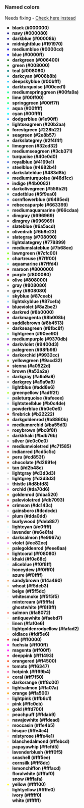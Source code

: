 ### Named colors

Needs fixing - [Check here instead](https://www.w3schools.com/colors/colors_names.asp)

<ul><b>
  <li style="list-style-type: square; color:#000000;"><span style="color:black">black (#000000)</span>
  <li style="list-style-type: square; color:#000080;"><span style="color:black">navy (#000080)</span>
  <li style="list-style-type: square; color:#00008b;"><span style="color:black">darkblue (#00008b)</span>
  <li style="list-style-type: square; color:#191970;"><span style="color:black">midnightblue (#191970)</span>
  <li style="list-style-type: square; color:#0000cd;"><span style="color:black">mediumblue (#0000cd)</span>
  <li style="list-style-type: square; color:#0000ff;"><span style="color:black">blue (#0000ff)</span>
  <li style="list-style-type: square; color:#006400;"><span style="color:black">darkgreen (#006400)</span>
  <li style="list-style-type: square; color:#008000;"><span style="color:black">green (#008000)</span>
  <li style="list-style-type: square; color:#008080;"><span style="color:black">teal (#008080)</span>
  <li style="list-style-type: square; color:#008b8b;"><span style="color:black">darkcyan (#008b8b)</span>
  <li style="list-style-type: square; color:#00bfff;"><span style="color:black">deepskyblue (#00bfff)</span>
  <li style="list-style-type: square; color:#00ced1;"><span style="color:black">darkturquoise (#00ced1)</span>
  <li style="list-style-type: square; color:#00fa9a;"><span style="color:black">mediumspringgreen (#00fa9a)</span>
  <li style="list-style-type: square; color:#00ff00;"><span style="color:black">lime (#00ff00)</span>
  <li style="list-style-type: square; color:#00ff7f;"><span style="color:black">springgreen (#00ff7f)</span>
  <li style="list-style-type: square; color:#00ffff;"><span style="color:black">aqua (#00ffff)</span>
  <li style="list-style-type: square; color:#00ffff;"><span style="color:black">cyan (#00ffff)</span>
  <li style="list-style-type: square; color:#1e90ff;"><span style="color:black">dodgerblue (#1e90ff)</span>
  <li style="list-style-type: square; color:#20b2aa;"><span style="color:black">lightseagreen (#20b2aa)</span>
  <li style="list-style-type: square; color:#228b22;"><span style="color:black">forestgreen (#228b22)</span>
  <li style="list-style-type: square; color:#2e8b57;"><span style="color:black">seagreen (#2e8b57)</span>
  <li style="list-style-type: square; color:#2f4f4f;"><span style="color:black">darkslategrey (#2f4f4f)</span>
  <li style="list-style-type: square; color:#32cd32;"><span style="color:black">limegreen (#32cd32)</span>
  <li style="list-style-type: square; color:#3cb371;"><span style="color:black">mediumseagreen (#3cb371)</span>
  <li style="list-style-type: square; color:#40e0d0;"><span style="color:black">turquoise (#40e0d0)</span>
  <li style="list-style-type: square; color:#4169e1;"><span style="color:black">royalblue (#4169e1)</span>
  <li style="list-style-type: square; color:#4682b4;"><span style="color:black">steelblue (#4682b4)</span>
  <li style="list-style-type: square; color:#483d8b;"><span style="color:black">darkslateblue (#483d8b)</span>
  <li style="list-style-type: square; color:#48d1cc;"><span style="color:black">mediumturquoise (#48d1cc)</span>
  <li style="list-style-type: square; color:#4b0082;"><span style="color:black">indigo (#4b0082)</span>
  <li style="list-style-type: square; color:#556b2f;"><span style="color:black">darkolivegreen (#556b2f)</span>
  <li style="list-style-type: square; color:#5f9ea0;"><span style="color:black">cadetblue (#5f9ea0)</span>
  <li style="list-style-type: square; color:#6495ed;"><span style="color:black">cornflowerblue (#6495ed)</span>
  <li style="list-style-type: square; color:#663399;"><span style="color:black">rebeccapurple (#663399)</span>
  <li style="list-style-type: square; color:#66cdaa;"><span style="color:black">mediumaquamarine (#66cdaa)</span>
  <li style="list-style-type: square; color:#696969;"><span style="color:black">dimgray (#696969)</span>
  <li style="list-style-type: square; color:#696969;"><span style="color:black">dimgrey (#696969)</span>
  <li style="list-style-type: square; color:#6a5acd;"><span style="color:black">slateblue (#6a5acd)</span>
  <li style="list-style-type: square; color:#6b8e23;"><span style="color:black">olivedrab (#6b8e23)</span>
  <li style="list-style-type: square; color:#708090;"><span style="color:black">slategray (#708090)</span>
  <li style="list-style-type: square; color:#778899;"><span style="color:black">lightslategrey (#778899)</span>
  <li style="list-style-type: square; color:#7b68ee;"><span style="color:black">mediumslateblue (#7b68ee)</span>
  <li style="list-style-type: square; color:#7cfc00;"><span style="color:black">lawngreen (#7cfc00)</span>
  <li style="list-style-type: square; color:#7fff00;"><span style="color:black">chartreuse (#7fff00)</span>
  <li style="list-style-type: square; color:#7fffd4;"><span style="color:black">aquamarine (#7fffd4)</span>
  <li style="list-style-type: square; color:#800000;"><span style="color:black">maroon (#800000)</span>
  <li style="list-style-type: square; color:#800080;"><span style="color:black">purple (#800080)</span>
  <li style="list-style-type: square; color:#808000;"><span style="color:black">olive (#808000)</span>
  <li style="list-style-type: square; color:#808080;"><span style="color:black">gray (#808080)</span>
  <li style="list-style-type: square; color:#808080;"><span style="color:black">grey (#808080)</span>
  <li style="list-style-type: square; color:#87ceeb;"><span style="color:black">skyblue (#87ceeb)</span>
  <li style="list-style-type: square; color:#87cefa;"><span style="color:black">lightskyblue (#87cefa)</span>
  <li style="list-style-type: square; color:#8a2be2;"><span style="color:black">blueviolet (#8a2be2)</span>
  <li style="list-style-type: square; color:#8b0000;"><span style="color:black">darkred (#8b0000)</span>
  <li style="list-style-type: square; color:#8b008b;"><span style="color:black">darkmagenta (#8b008b)</span>
  <li style="list-style-type: square; color:#8b4513;"><span style="color:black">saddlebrown (#8b4513)</span>
  <li style="list-style-type: square; color:#8fbc8f;"><span style="color:black">darkseagreen (#8fbc8f)</span>
  <li style="list-style-type: square; color:#90ee90;"><span style="color:black">lightgreen (#90ee90)</span>
  <li style="list-style-type: square; color:#9370db;"><span style="color:black">mediumpurple (#9370db)</span>
  <li style="list-style-type: square; color:#9400d3;"><span style="color:black">darkviolet (#9400d3)</span>
  <li style="list-style-type: square; color:#98fb98;"><span style="color:black">palegreen (#98fb98)</span>
  <li style="list-style-type: square; color:#9932cc;"><span style="color:black">darkorchid (#9932cc)</span>
  <li style="list-style-type: square; color:#9acd32;"><span style="color:black">yellowgreen (#9acd32)</span>
  <li style="list-style-type: square; color:#a0522d;"><span style="color:black">sienna (#a0522d)</span>
  <li style="list-style-type: square; color:#a52a2a;"><span style="color:black">brown (#a52a2a)</span>
  <li style="list-style-type: square; color:#a9a9a9;"><span style="color:black">darkgray (#a9a9a9)</span>
  <li style="list-style-type: square; color:#a9a9a9;"><span style="color:black">darkgrey (#a9a9a9)</span>
  <li style="list-style-type: square; color:#add8e6;"><span style="color:black">lightblue (#add8e6)</span>
  <li style="list-style-type: square; color:#adff2f;"><span style="color:black">greenyellow (#adff2f)</span>
  <li style="list-style-type: square; color:#afeeee;"><span style="color:black">paleturquoise (#afeeee)</span>
  <li style="list-style-type: square; color:#b0c4de;"><span style="color:black">lightsteelblue (#b0c4de)</span>
  <li style="list-style-type: square; color:#b0e0e6;"><span style="color:black">powderblue (#b0e0e6)</span>
  <li style="list-style-type: square; color:#b22222;"><span style="color:black">firebrick (#b22222)</span>
  <li style="list-style-type: square; color:#b8860b;"><span style="color:black">darkgoldenrod (#b8860b)</span>
  <li style="list-style-type: square; color:#ba55d3;"><span style="color:black">mediumorchid (#ba55d3)</span>
  <li style="list-style-type: square; color:#bc8f8f;"><span style="color:black">rosybrown (#bc8f8f)</span>
  <li style="list-style-type: square; color:#bdb76b;"><span style="color:black">darkkhaki (#bdb76b)</span>
  <li style="list-style-type: square; color:#c0c0c0;"><span style="color:black">silver (#c0c0c0)</span>
  <li style="list-style-type: square; color:#c71585;"><span style="color:black">mediumvioletred (#c71585)</span>
  <li style="list-style-type: square; color:#cd5c5c;"><span style="color:black">indianred (#cd5c5c)</span>
  <li style="list-style-type: square; color:#cd853f;"><span style="color:black">peru (#cd853f)</span>
  <li style="list-style-type: square; color:#d2691e;"><span style="color:black">chocolate (#d2691e)</span>
  <li style="list-style-type: square; color:#d2b48c;"><span style="color:black">tan (#d2b48c)</span>
  <li style="list-style-type: square; color:#d3d3d3;"><span style="color:black">lightgray (#d3d3d3)</span>
  <li style="list-style-type: square; color:#d3d3d3;"><span style="color:black">lightgrey (#d3d3d3)</span>
  <li style="list-style-type: square; color:#d8bfd8;"><span style="color:black">thistle (#d8bfd8)</span>
  <li style="list-style-type: square; color:#da70d6;"><span style="color:black">orchid (#da70d6)</span>
  <li style="list-style-type: square; color:#daa520;"><span style="color:black">goldenrod (#daa520)</span>
  <li style="list-style-type: square; color:#db7093;"><span style="color:black">palevioletred (#db7093)</span>
  <li style="list-style-type: square; color:#dc143c;"><span style="color:black">crimson (#dc143c)</span>
  <li style="list-style-type: square; color:#dcdcdc;"><span style="color:black">gainsboro (#dcdcdc)</span>
  <li style="list-style-type: square; color:#dda0dd;"><span style="color:black">plum (#dda0dd)</span>
  <li style="list-style-type: square; color:#deb887;"><span style="color:black">burlywood (#deb887)</span>
  <li style="list-style-type: square; color:#e0ffff;"><span style="color:black">lightcyan (#e0ffff)</span>
  <li style="list-style-type: square; color:#e6e6fa;"><span style="color:black">lavender (#e6e6fa)</span>
  <li style="list-style-type: square; color:#e9967a;"><span style="color:black">darksalmon (#e9967a)</span>
  <li style="list-style-type: square; color:#ee82ee;"><span style="color:black">violet (#ee82ee)</span>
  <li style="list-style-type: square; color:#eee8aa;"><span style="color:black">palegoldenrod (#eee8aa)</span>
  <li style="list-style-type: square; color:#f08080;"><span style="color:black">lightcoral (#f08080)</span>
  <li style="list-style-type: square; color:#f0e68c;"><span style="color:black">khaki (#f0e68c)</span>
  <li style="list-style-type: square; color:#f0f8ff;"><span style="color:black">aliceblue (#f0f8ff)</span>
  <li style="list-style-type: square; color:#f0fff0;"><span style="color:black">honeydew (#f0fff0)</span>
  <li style="list-style-type: square; color:#f0ffff;"><span style="color:black">azure (#f0ffff)</span>
  <li style="list-style-type: square; color:#f4a460;"><span style="color:black">sandybrown (#f4a460)</span>
  <li style="list-style-type: square; color:#f5deb3;"><span style="color:black">wheat (#f5deb3)</span>
  <li style="list-style-type: square; color:#f5f5dc;"><span style="color:black">beige (#f5f5dc)</span>
  <li style="list-style-type: square; color:#f5f5f5;"><span style="color:black">whitesmoke (#f5f5f5)</span>
  <li style="list-style-type: square; color:#f5fffa;"><span style="color:black">mintcream (#f5fffa)</span>
  <li style="list-style-type: square; color:#f8f8ff;"><span style="color:black">ghostwhite (#f8f8ff)</span>
  <li style="list-style-type: square; color:#fa8072;"><span style="color:black">salmon (#fa8072)</span>
  <li style="list-style-type: square; color:#faebd7;"><span style="color:black">antiquewhite (#faebd7)</span>
  <li style="list-style-type: square; color:#faf0e6;"><span style="color:black">linen (#faf0e6)</span>
  <li style="list-style-type: square; color:#fafad2;"><span style="color:black">lightgoldenrodyellow (#fafad2)</span>
  <li style="list-style-type: square; color:#fdf5e6;"><span style="color:black">oldlace (#fdf5e6)</span>
  <li style="list-style-type: square; color:#ff0000;"><span style="color:black">red (#ff0000)</span>
  <li style="list-style-type: square; color:#ff00ff;"><span style="color:black">fuchsia (#ff00ff)</span>
  <li style="list-style-type: square; color:#ff00ff;"><span style="color:black">magenta (#ff00ff)</span>
  <li style="list-style-type: square; color:#ff1493;"><span style="color:black">deeppink (#ff1493)</span>
  <li style="list-style-type: square; color:#ff4500;"><span style="color:black">orangered (#ff4500)</span>
  <li style="list-style-type: square; color:#ff6347;"><span style="color:black">tomato (#ff6347)</span>
  <li style="list-style-type: square; color:#ff69b4;"><span style="color:black">hotpink (#ff69b4)</span>
  <li style="list-style-type: square; color:#ff7f50;"><span style="color:black">coral (#ff7f50)</span>
  <li style="list-style-type: square; color:#ff8c00;"><span style="color:black">darkorange (#ff8c00)</span>
  <li style="list-style-type: square; color:#ffa07a;"><span style="color:black">lightsalmon (#ffa07a)</span>
  <li style="list-style-type: square; color:#ffa500;"><span style="color:black">orange (#ffa500)</span>
  <li style="list-style-type: square; color:#ffb6c1;"><span style="color:black">lightpink (#ffb6c1)</span>
  <li style="list-style-type: square; color:#ffc0cb;"><span style="color:black">pink (#ffc0cb)</span>
  <li style="list-style-type: square; color:#ffd700;"><span style="color:black">gold (#ffd700)</span>
  <li style="list-style-type: square; color:#ffdab9;"><span style="color:black">peachpuff (#ffdab9)</span>
  <li style="list-style-type: square; color:#ffdead;"><span style="color:black">navajowhite (#ffdead)</span>
  <li style="list-style-type: square; color:#ffe4b5;"><span style="color:black">moccasin (#ffe4b5)</span>
  <li style="list-style-type: square; color:#ffe4c4;"><span style="color:black">bisque (#ffe4c4)</span>
  <li style="list-style-type: square; color:#ffe4e1;"><span style="color:black">mistyrose (#ffe4e1)</span>
  <li style="list-style-type: square; color:#ffebcd;"><span style="color:black">blanchedalmond (#ffebcd)</span>
  <li style="list-style-type: square; color:#ffefd5;"><span style="color:black">papayawhip (#ffefd5)</span>
  <li style="list-style-type: square; color:#fff0f5;"><span style="color:black">lavenderblush (#fff0f5)</span>
  <li style="list-style-type: square; color:#fff5ee;"><span style="color:black">seashell (#fff5ee)</span>
  <li style="list-style-type: square; color:#fff8dc;"><span style="color:black">cornsilk (#fff8dc)</span>
  <li style="list-style-type: square; color:#fffacd;"><span style="color:black">lemonchiffon (#fffacd)</span>
  <li style="list-style-type: square; color:#fffaf0;"><span style="color:black">floralwhite (#fffaf0)</span>
  <li style="list-style-type: square; color:#fffafa;"><span style="color:black">snow (#fffafa)</span>
  <li style="list-style-type: square; color:#ffff00;"><span style="color:black">yellow (#ffff00)</span>
  <li style="list-style-type: square; color:#ffffe0;"><span style="color:black">lightyellow (#ffffe0)</span>
  <li style="list-style-type: square; color:#fffff0;"><span style="color:black">ivory (#fffff0)</span>
  <li style="list-style-type: square; color:#ffffff;"><span style="color:black">white (#ffffff)</span>
</b></ul>
